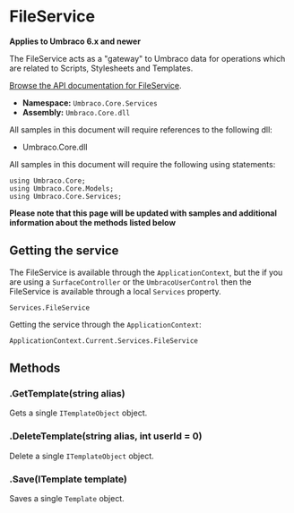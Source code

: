 # FileService

**Applies to Umbraco 6.x and newer**

The FileService acts as a "gateway" to Umbraco data for operations which are related to Scripts, Stylesheets and Templates.

[Browse the API documentation for FileService](https://our.umbraco.com/apidocs/csharp/api/Umbraco.Core.Services.FileService.html).

 * **Namespace:** `Umbraco.Core.Services` 
 * **Assembly:** `Umbraco.Core.dll`

All samples in this document will require references to the following dll:

* Umbraco.Core.dll

All samples in this document will require the following using statements:
	
	using Umbraco.Core;
	using Umbraco.Core.Models;
	using Umbraco.Core.Services;

**Please note that this page will be updated with samples and additional information about the methods listed below**

## Getting the service
The FileService is available through the `ApplicationContext`, but the if you are using a `SurfaceController` or the `UmbracoUserControl` then the FileService is available through a local `Services` property.

	Services.FileService

Getting the service through the `ApplicationContext`:

	ApplicationContext.Current.Services.FileService

## Methods

### .GetTemplate(string alias)

Gets a single `ITemplateObject` object.

### .DeleteTemplate(string alias, int userId = 0)

Delete a single `ITemplateObject` object.

### .Save(ITemplate template)

Saves a single `Template` object.

